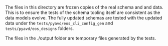 <!--
  ~ Copyright (c) 2023-2024 Arista Networks, Inc.
  ~ Use of this source code is governed by the Apache License 2.0
  ~ that can be found in the LICENSE file.
  -->

The files in this directory are frozen copies of the real schema and and data.
This is to ensure the tests of the schema tooling itself are consistent as the data models evolve.
The fully updated schemas are tested with the updated data under the `tests/pyavd/eos_cli_config_gen` and `tests/pyavd/eos_designs` folders.

The files in the ./output folder are temporary files generated by the tests.
